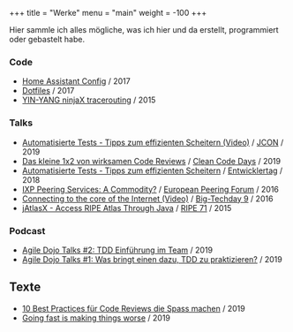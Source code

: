 +++
title = "Werke"
menu = "main"
weight = -100
+++

Hier sammle ich alles mögliche, was ich hier und da erstellt, programmiert oder gebastelt habe.

### Code

* [Home Assistant Config](https://github.com/TribuneX/home_assistant) / 2017
* [Dotfiles](https://github.com/TribuneX/dotfiles) / 2017
* [YIN-YANG ninjaX tracerouting](https://github.com/bigzaqui/yinyang) / 2015

### Talks
* [Automatisierte Tests - Tipps zum effizienten Scheitern (Video)](https://www.youtube.com/watch?v=HEOUiKc3e5E) / [JCON](https://jcon.one/de/) / 2019
* [Das kleine 1x2 von wirksamen Code Reviews](https://about.sascha-bleidner.de/files/code_review_1x2.pdf) / [Clean Code Days](https://www.cleancode-days.de/archiv/downloads/handouts-2019.html) / 2019
* [Automatisierte Tests - Tipps zum effizienten Scheitern](https://about.cbs-service.net/files/tipps_scheitern.pdf) / [Entwicklertag](http://entwicklertag.de/karlsruhe/2018/automatisierte-tests) / 2018
* [IXP Peering Services: A Commodity?](https://about.cbs-service.net/files/commodity.pdf) / [European Peering Forum](https://www.peering-forum.eu/agenda?year=2016) / 2016
* [Connecting to the core of the Internet (Video)](https://www.youtube.com/watch?v=n6ipe0Lj8o4) / [Big-Techday 9](https://www.tngtech.com/en/tng-about-us/bigtechday/big-techday/big-techdayabstracts.html#c13764) / 2016
* [jAtlasX - Access RIPE Atlas Through Java](https://about.cbs-service.net/files/jatlasx.pdf) / [RIPE 71](http://ripe71.ripe.net/programme/meeting-plan/os-wg/) / 2015

### Podcast
* [Agile Dojo Talks #2: TDD Einführung im Team](https://www.youtube.com/watch?v=MTfBTYICf3g) / 2019
* [Agile Dojo Talks #1: Was bringt einen dazu, TDD zu praktizieren?](https://www.youtube.com/watch?v=-1Uwn6BNYmw) / 2019

## Texte
* [10 Best Practices für Code Reviews die Spass machen](https://blogs.itemis.com/de/10-best-practices-fuer-code-reviews-die-spass-machen) / 2019
* [Going fast is making things worse](https://blogs.itemis.com/en/going-fast-is-making-things-worse-interview-with-michael-feathers) / 2019